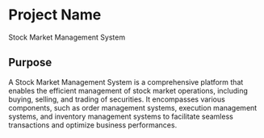 # Project Name

Stock Market Management System

## Purpose

A Stock Market Management System is a comprehensive platform that enables the efficient management of stock market operations, including buying, selling, and trading of securities.
It encompasses various components, such as order management systems, execution management systems, and inventory management systems to facilitate seamless transactions and optimize business performances.
